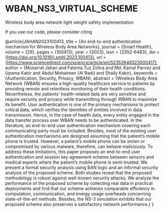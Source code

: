 # WBAN_NS3_VIRTUAL_SCHEME
Wireless body area network light weight safety implementation

If you use our code, please consider citing


@article{JAHAN2023100413,
title = {An end-to-end authentication mechanism for Wireless Body Area Networks},
journal = {Smart Health},
volume = {29},
pages = {100413},
year = {2023},
issn = {2352-6483},
doi = {https://doi.org/10.1016/j.smhl.2023.100413},
url = {https://www.sciencedirect.com/science/article/pii/S2352648323000417},
author = {Mosarrat Jahan and Fatema Tuz Zohra and Md. Kamal Parvez and Upama Kabir and Abdul Mohaimen {Al Radi} and Shaily Kabir},
keywords = {Authentication, Security, Privacy, WBAN},
abstract = {Wireless Body Area Network (WBAN) ensures a high-quality healthcare service to patients by providing remote and relentless monitoring of their health conditions. Nevertheless, the patients’ health-related data are very sensitive and require security and privacy while transmitting through WBAN to maximize its benefit. User authentication is one of the primary mechanisms to protect critical data, which verifies the identities of entities involved in data transmission. Hence, in the case of health data, every entity engaged in the data transfer process over WBAN needs to be authenticated. In the literature, an end-to-end user authentication mechanism covering each communicating party must be included. Besides, most of the existing user authentication mechanisms are designed assuming that the patient’s mobile phone is trusted. However, a patient’s mobile phone can be stolen or compromised by various malware, therefore, can behave maliciously. To address these limitations, this paper proposes an end-to-end user authentication and session key agreement scheme between sensors and medical experts where the patient’s mobile phone is semi-trusted. We present a formal security analysis using BAN logic and an informal security analysis of the proposed scheme. Both studies reveal that the proposed methodology is robust against well-known security attacks. We analyze the performance of the proposed scheme by collecting real data in practical deployments and find that our scheme achieves comparable efficiency in computation, communication, and energy usage overheads concerning state-of-the-art methods. Besides, the NS-3 simulation exhibits that our proposed scheme also preserves a satisfactory network performance.}
}

